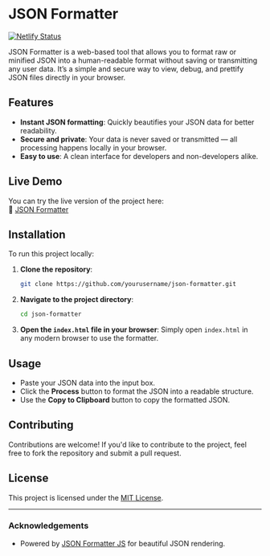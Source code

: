 # JSON Formatter

[![Netlify Status](https://api.netlify.com/api/v1/badges/741c2522-1004-4fe5-aa53-994d3d56620f/deploy-status)](https://app.netlify.com/sites/startling-hotteok-93c2ce/deploys)

JSON Formatter is a web-based tool that allows you to format raw or minified JSON into a human-readable format without saving or transmitting any user data. It’s a simple and secure way to view, debug, and prettify JSON files directly in your browser.

## Features
- **Instant JSON formatting**: Quickly beautifies your JSON data for better readability.
- **Secure and private**: Your data is never saved or transmitted — all processing happens locally in your browser.
- **Easy to use**: A clean interface for developers and non-developers alike.

## Live Demo
You can try the live version of the project here:  
🔗 [JSON Formatter](https://startling-hotteok-93c2ce.netlify.app/)

## Installation

To run this project locally:

1. **Clone the repository**:
    ```bash
    git clone https://github.com/yourusername/json-formatter.git
    ```
   
2. **Navigate to the project directory**:
    ```bash
    cd json-formatter
    ```

3. **Open the `index.html` file in your browser**:
   Simply open `index.html` in any modern browser to use the formatter.

## Usage

- Paste your JSON data into the input box.
- Click the **Process** button to format the JSON into a readable structure.
- Use the **Copy to Clipboard** button to copy the formatted JSON.

## Contributing

Contributions are welcome! If you'd like to contribute to the project, feel free to fork the repository and submit a pull request.

## License

This project is licensed under the [MIT License](LICENSE).

---

### Acknowledgements

- Powered by [JSON Formatter JS](https://github.com/mohsen1/json-formatter-js) for beautiful JSON rendering.

